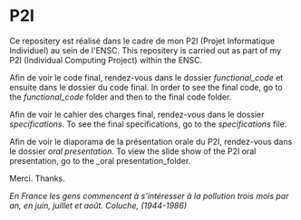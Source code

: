 # P2I

Ce repositery est réalisé dans le cadre de mon P2I (Projet Informatique Individuel) au sein de l'ENSC.
This repositery is carried out as part of my P2I (Individual Computing Project) within the ENSC.

Afin de voir le code final, rendez-vous dans le dossier _functional_code_ et ensuite dans le dossier du code final.
In order to see the final code, go to the _functional_code_ folder and then to the final code folder.

Afin de voir le cahier des charges final, rendez-vous dans le dossier _specifications_.
To see the final specifications, go to the _specifications_ file.

Afin de voir le diaporama de la présentation orale du P2I, rendez-vous dans le dossier _oral presentation_.
To view the slide show of the P2I oral presentation, go to the _oral presentation_folder.

Merci.
Thanks.

_En France les gens commencent à s'intéresser à la pollution trois mois par an, en juin, juillet et août._
_Coluche, (1944-1986)_

